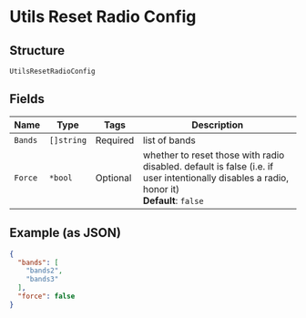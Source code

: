 
# Utils Reset Radio Config

## Structure

`UtilsResetRadioConfig`

## Fields

| Name | Type | Tags | Description |
|  --- | --- | --- | --- |
| `Bands` | `[]string` | Required | list of bands |
| `Force` | `*bool` | Optional | whether to reset those with radio disabled. default is false (i.e. if user intentionally disables a radio, honor it)<br>**Default**: `false` |

## Example (as JSON)

```json
{
  "bands": [
    "bands2",
    "bands3"
  ],
  "force": false
}
```

